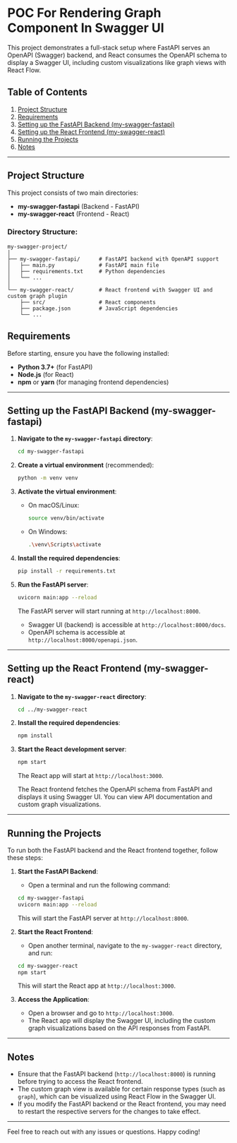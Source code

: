# POC For Rendering Graph Component In Swagger UI

This project demonstrates a full-stack setup where FastAPI serves an OpenAPI (Swagger) backend, and React consumes the OpenAPI schema to display a Swagger UI, including custom visualizations like graph views with React Flow.

## Table of Contents

1. [Project Structure](#project-structure)
2. [Requirements](#requirements)
3. [Setting up the FastAPI Backend (my-swagger-fastapi)](#setting-up-the-fastapi-backend-my-swagger-fastapi)
4. [Setting up the React Frontend (my-swagger-react)](#setting-up-the-react-frontend-my-swagger-react)
5. [Running the Projects](#running-the-projects)
6. [Notes](#notes)

---

## Project Structure

This project consists of two main directories:

- **my-swagger-fastapi** (Backend - FastAPI)
- **my-swagger-react** (Frontend - React)

### Directory Structure:

```plaintext
my-swagger-project/
│
├── my-swagger-fastapi/      # FastAPI backend with OpenAPI support
│   ├── main.py              # FastAPI main file
│   ├── requirements.txt     # Python dependencies
│   └── ...
│
└── my-swagger-react/        # React frontend with Swagger UI and custom graph plugin
    ├── src/                 # React components
    ├── package.json         # JavaScript dependencies
    └── ...
```
## Requirements

Before starting, ensure you have the following installed:

- **Python 3.7+** (for FastAPI)
- **Node.js** (for React)
- **npm** or **yarn** (for managing frontend dependencies)

---

## Setting up the FastAPI Backend (my-swagger-fastapi)

1. **Navigate to the `my-swagger-fastapi` directory**:

    ```bash
    cd my-swagger-fastapi
    ```

2. **Create a virtual environment** (recommended):

    ```bash
    python -m venv venv
    ```

3. **Activate the virtual environment**:

    - On macOS/Linux:
      ```bash
      source venv/bin/activate
      ```
    - On Windows:
      ```bash
      .\venv\Scripts\activate
      ```

4. **Install the required dependencies**:

    ```bash
    pip install -r requirements.txt
    ```

5. **Run the FastAPI server**:

    ```bash
    uvicorn main:app --reload
    ```

    The FastAPI server will start running at `http://localhost:8000`.

    - Swagger UI (backend) is accessible at `http://localhost:8000/docs`.
    - OpenAPI schema is accessible at `http://localhost:8000/openapi.json`.

---

## Setting up the React Frontend (my-swagger-react)

1. **Navigate to the `my-swagger-react` directory**:

    ```bash
    cd ../my-swagger-react
    ```

2. **Install the required dependencies**:

    ```bash
    npm install
    ```

3. **Start the React development server**:

    ```bash
    npm start
    ```

    The React app will start at `http://localhost:3000`.

    The React frontend fetches the OpenAPI schema from FastAPI and displays it using Swagger UI. You can view API documentation and custom graph visualizations.

---

## Running the Projects

To run both the FastAPI backend and the React frontend together, follow these steps:

1. **Start the FastAPI Backend**:

    - Open a terminal and run the following command:

    ```bash
    cd my-swagger-fastapi
    uvicorn main:app --reload
    ```

    This will start the FastAPI server at `http://localhost:8000`.

2. **Start the React Frontend**:

    - Open another terminal, navigate to the `my-swagger-react` directory, and run:

    ```bash
    cd my-swagger-react
    npm start
    ```

    This will start the React app at `http://localhost:3000`.

3. **Access the Application**:

    - Open a browser and go to `http://localhost:3000`.
    - The React app will display the Swagger UI, including the custom graph visualizations based on the API responses from FastAPI.

---

## Notes

- Ensure that the FastAPI backend (`http://localhost:8000`) is running before trying to access the React frontend.
- The custom graph view is available for certain response types (such as `graph`), which can be visualized using React Flow in the Swagger UI.
- If you modify the FastAPI backend or the React frontend, you may need to restart the respective servers for the changes to take effect.

---

Feel free to reach out with any issues or questions. Happy coding!
